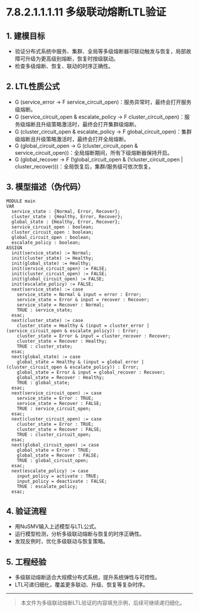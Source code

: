 # 7.8.2.1.1.1.11 多级联动熔断LTL验证

## 1. 建模目标

- 验证分布式系统中服务、集群、全局等多级熔断器可联动触发与恢复，局部故障可升级为更高级别熔断，恢复时按级联动。
- 检查多级熔断、恢复、联动的时序正确性。

## 2. LTL性质公式

- G (service_error -> F service_circuit_open)：服务异常时，最终会打开服务级熔断。
- G (service_circuit_open & escalate_policy -> F cluster_circuit_open)：服务级熔断且升级策略激活时，最终会打开集群级熔断。
- G (cluster_circuit_open & escalate_policy -> F global_circuit_open)：集群级熔断且升级策略激活时，最终会打开全局熔断。
- G (global_circuit_open -> G (cluster_circuit_open & service_circuit_open))：全局熔断期间，所有下级熔断器保持开启。
- G (global_recover -> F (!global_circuit_open & (!cluster_circuit_open | cluster_recover)))：全局恢复后，集群/服务级可依次恢复。

## 3. 模型描述（伪代码）

```smv
MODULE main
VAR
  service_state : {Normal, Error, Recover};
  cluster_state : {Healthy, Error, Recover};
  global_state : {Healthy, Error, Recover};
  service_circuit_open : boolean;
  cluster_circuit_open : boolean;
  global_circuit_open : boolean;
  escalate_policy : boolean;
ASSIGN
  init(service_state) := Normal;
  init(cluster_state) := Healthy;
  init(global_state) := Healthy;
  init(service_circuit_open) := FALSE;
  init(cluster_circuit_open) := FALSE;
  init(global_circuit_open) := FALSE;
  init(escalate_policy) := FALSE;
  next(service_state) := case
    service_state = Normal & input = error : Error;
    service_state = Error & input = recover : Recover;
    service_state = Recover : Normal;
    TRUE : service_state;
  esac;
  next(cluster_state) := case
    cluster_state = Healthy & (input = cluster_error | (service_circuit_open & escalate_policy)) : Error;
    cluster_state = Error & input = cluster_recover : Recover;
    cluster_state = Recover : Healthy;
    TRUE : cluster_state;
  esac;
  next(global_state) := case
    global_state = Healthy & (input = global_error | (cluster_circuit_open & escalate_policy)) : Error;
    global_state = Error & input = global_recover : Recover;
    global_state = Recover : Healthy;
    TRUE : global_state;
  esac;
  next(service_circuit_open) := case
    service_state = Error : TRUE;
    service_state = Recover : FALSE;
    TRUE : service_circuit_open;
  esac;
  next(cluster_circuit_open) := case
    cluster_state = Error : TRUE;
    cluster_state = Recover : FALSE;
    TRUE : cluster_circuit_open;
  esac;
  next(global_circuit_open) := case
    global_state = Error : TRUE;
    global_state = Recover : FALSE;
    TRUE : global_circuit_open;
  esac;
  next(escalate_policy) := case
    input_policy = activate : TRUE;
    input_policy = deactivate : FALSE;
    TRUE : escalate_policy;
  esac;
```

## 4. 验证流程

- 用NuSMV输入上述模型与LTL公式。
- 运行模型检测，分析多级联动熔断与恢复的时序正确性。
- 发现反例时，优化多级联动与恢复策略。

## 5. 工程经验

- 多级联动熔断适合大规模分布式系统，提升系统弹性与可控性。
- LTL可递归细化，覆盖更多联动、升级、恢复等复杂时序。

---
> 本文件为多级联动熔断LTL验证的内容填充示例，后续可继续递归细化。
